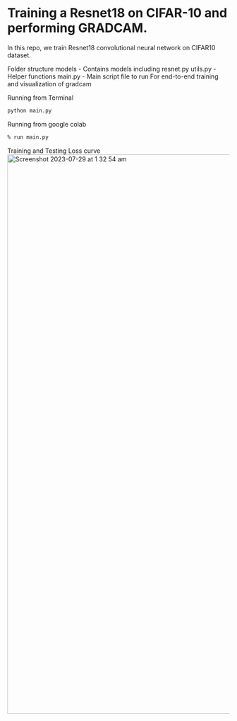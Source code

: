 
# Training a Resnet18 on CIFAR-10 and performing GRADCAM.

In this repo, we train Resnet18 convolutional neural network on CIFAR10 dataset. 

Folder structure
models - Contains models including resnet.py
utils.py - Helper functions
main.py - Main script file to run
For end-to-end training and visualization of gradcam


Running from Terminal
```sh
python main.py
```

Running from google colab

```sh
% run main.py
```

Training and Testing Loss curve
<img width="1265" alt="Screenshot 2023-07-29 at 1 32 54 am" src="https://github.com/santule/ERA/assets/20509836/365f3417-5580-47ed-b986-1a7aabd3eb1e">

